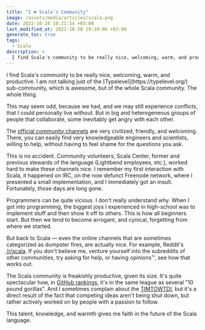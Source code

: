 ```yaml
---
title: "I ❤️ Scala's Community"
image: /assets/media/articles/scala.png
date: 2022-10-28 10:21:54 +03:00
last_modified_at: 2022-10-28 19:10:06 +03:00
generate_toc: true
tags:
  - Scala
description: >
  I find Scala's community to be really nice, welcoming, warm, and productive. I am not talking just of the Typelevel sub-community, which is awesome, but of the whole Scala community. The whole thing.
---
```


<p class="intro withcap" markdown=1>
I find Scala's community to be really nice, welcoming, warm, and productive. I am not talking just of the [Typelevel](https://typelevel.org/) sub-community, which is awesome, but of the whole Scala community. The whole thing.
</p>

This may seem odd, because we had, and we may still experience conflicts, that I could personally live without. But in big and heterogeneous groups of people that collaborate, some inevitably get angry with each other.

The [official community channels](https://www.scala-lang.org/community/) are very civilized, friendly, and welcoming. There, you can easily find very knowledgeable engineers and scientists, willing to help, without having to feel shame for the questions you ask.

This is no accident. Community volunteers, Scala Center, former and previous stewards of the language (Lightbend employees, etc.), worked hard to make these channels nice. I remember my first interaction with Scala, it happened on IRC, on the now defunct Freenode network, where I presented a small implementation, and I immediately got an insult. Fortunately, those days are long gone.

Programmers can be quite vicious. I don't really understand why. When I got into programming, the biggest joys I experienced in high-school was to implement stuff and then show it off to others. This is how all beginners start. But then we tend to become arrogant, and cynical, forgetting from where we started.

But back to Scala — even the online channels that are sometimes categorized as dumpster fires, are actually nice. For example, Reddit's [/r/scala](https://old.reddit.com/r/scala). If you don't believe me, venture yourself into the subreddits of other communities, try asking for help, or having opinions™️, see how that works out.

The Scala community is freakishly productive, given its size. It's quite spectacular how, in [GitHub rankings](https://madnight.github.io/githut/#/pull_requests/2022/3), it's in the same league as several "10 pound gorillas". And I sometimes complain about the [TIMTOWTDI](https://en.wikipedia.org/wiki/There's_more_than_one_way_to_do_it), but it's a direct result of the fact that competing ideas aren't being shut down, but rather actively worked on by people with a passion to follow.

This talent, knowledge, and warmth gives me faith in the future of the Scala language.
